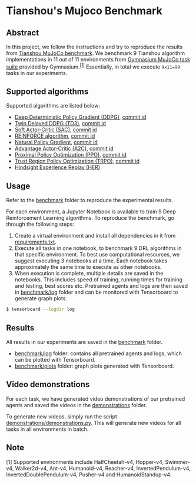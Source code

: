 # Tianshou's Mujoco Benchmark

## Abstract

In this project, we follow the instructions and try to reproduce the results from [Tianshou MuJoCo benchmark](https://github.com/thu-ml/tianshou/tree/master/examples/mujoco). We benchmark 9 Tianshou algorithm implementations in 11 out of 11 environments from [Gymnasium MuJoCo task suite](https://gymnasium.farama.org/environments/mujoco/) provided by Gymnasium.<sup>[[1]](#footnote1)</sup> Essentially, in total we execute `9×11=99` tasks in our experiments.

## Supported algorithms

Supported algorithms are listed below:
- [Deep Deterministic Policy Gradient (DDPG)](https://arxiv.org/pdf/1509.02971.pdf), [commit id](https://github.com/thu-ml/tianshou/tree/e605bdea942b408126ef4fbc740359773259c9ec)
- [Twin Delayed DDPG (TD3)](https://arxiv.org/pdf/1802.09477.pdf), [commit id](https://github.com/thu-ml/tianshou/tree/e605bdea942b408126ef4fbc740359773259c9ec)
- [Soft Actor-Critic (SAC)](https://arxiv.org/pdf/1812.05905.pdf), [commit id](https://github.com/thu-ml/tianshou/tree/e605bdea942b408126ef4fbc740359773259c9ec)
- [REINFORCE algorithm](https://papers.nips.cc/paper/1999/file/464d828b85b0bed98e80ade0a5c43b0f-Paper.pdf), [commit id](https://github.com/thu-ml/tianshou/tree/e27b5a26f330de446fe15388bf81c3777f024fb9)
- [Natural Policy Gradient](https://proceedings.neurips.cc/paper/2001/file/4b86abe48d358ecf194c56c69108433e-Paper.pdf), [commit id](https://github.com/thu-ml/tianshou/tree/844d7703c313009c4c364edb4018c91de93439ca)
- [Advantage Actor-Critic (A2C)](https://openai.com/blog/baselines-acktr-a2c/), [commit id](https://github.com/thu-ml/tianshou/tree/1730a9008ad6bb67cac3b21347bed33b532b17bc)
- [Proximal Policy Optimization (PPO)](https://arxiv.org/pdf/1707.06347.pdf), [commit id](https://github.com/thu-ml/tianshou/tree/6426a39796db052bafb7cabe85c764db20a722b0)
- [Trust Region Policy Optimization (TRPO)](https://arxiv.org/pdf/1502.05477.pdf), [commit id](https://github.com/thu-ml/tianshou/tree/5057b5c89e6168220272c9c28a15b758a72efc32)
- [Hindsight Experience Replay (HER)](https://arxiv.org/abs/1707.01495)

## Usage
Refer to the [benchmark](./benchmark) folder to reproduce the experimental results.

For each environment, a Jupyter Notebook is available to train 9 Deep Reinforcement Learning algorithms. To reproduce the benchmark, go through the following steps:
1. Create a virtual environment and install all dependencies in it from [requirements.txt](./requirements.txt).
2. Execute all tasks in one notebook, to benchmark 9 DRL algorithms in that specific environment. To best use computational resources, we suggest executing 3 notebooks at a time. Each notebook takes approximately the same time to execute as other notebooks.
3. When execution is complete, multiple details are saved in the notebooks. This includes speed of training, running times for training and testing, best scores etc. Pretrained agents and logs are then saved in [benchmark/log](./benchmark/log) folder and can be monitored with Tensorboard to generate graph plots.

```bash
$ tensorboard --logdir log
```

## Results
All results in our experiments are saved in the [benchmark](./benchmark) folder.
 - [benchmark/log](./benchmark/log) folder: contains all pretrained agents and logs, which can be plotted with Tensorboard.
 - [benchmark/plots](./benchmark/plots) folder: graph plots generated with Tensorboard.

## Video demonstrations

For each task, we have generated video demonstrations of our pretrained agents and saved the videos in the [demonstrations](./demonstrations) folder.

To generate new videos, simply run the script [demonstrations/demonstrations.py](./demonstrations/demonstrations.py). This will generate new videos for all tasks in all environments in batch.

## Note

<a name="footnote1">[1]</a>  Supported environments include HalfCheetah-v4, Hopper-v4, Swimmer-v4, Walker2d-v4, Ant-v4, Humanoid-v4, Reacher-v4, InvertedPendulum-v4, InvertedDoublePendulum-v4, Pusher-v4 and HumanoidStandup-v4.